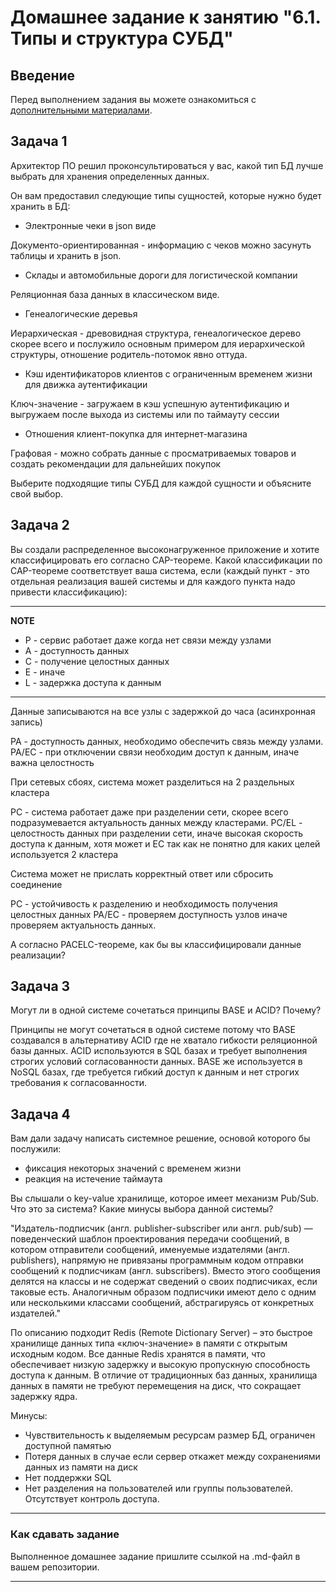 # Домашнее задание к занятию "6.1. Типы и структура СУБД"

## Введение

Перед выполнением задания вы можете ознакомиться с 
[дополнительными материалами](https://github.com/netology-code/virt-homeworks/tree/virt-11/additional).

## Задача 1

Архитектор ПО решил проконсультироваться у вас, какой тип БД 
лучше выбрать для хранения определенных данных.

Он вам предоставил следующие типы сущностей, которые нужно будет хранить в БД:

- Электронные чеки в json виде

Документо-ориентированная - информацию с чеков можно засунуть таблицы и хранить в json.

- Склады и автомобильные дороги для логистической компании

Реляционная база данных в классическом виде.

- Генеалогические деревья

Иерархическая - древовидная структура, генеалогическое дерево скорее всего и послужило основным примером для иерархической структуры, отношение родитель-потомок явно оттуда.


- Кэш идентификаторов клиентов с ограниченным временем жизни для движка аутентификации

Ключ-значение - загружаем в кэш успешную аутентификацию и выгружаем
после выхода из системы или по таймауту сессии

- Отношения клиент-покупка для интернет-магазина

Графовая - можно собрать данные с просматриваемых товаров и создать рекомендации для дальнейших покупок


Выберите подходящие типы СУБД для каждой сущности и объясните свой выбор.



## Задача 2

Вы создали распределенное высоконагруженное приложение и хотите классифицировать его согласно 
CAP-теореме. Какой классификации по CAP-теореме соответствует ваша система, если 
(каждый пункт - это отдельная реализация вашей системы и для каждого пункта надо привести классификацию):

---
**NOTE**

- Р - сервис работает даже когда нет связи между узлами
- A - доступность данных
- С - получение целостных данных
- E - иначе
- L - задержка доступа к данным

---


Данные записываются на все узлы с задержкой до часа (асинхронная запись)

PA - доступность данных, необходимо обеспечить связь между узлами. 
PA/EС - при отключении связи необходим доступ к данным, иначе важна целостность

При сетевых сбоях, система может разделиться на 2 раздельных кластера

PС - система работает даже при разделении сети, скорее всего подразумевается актуальность данных между кластерами.
PС/EL - целостность данных при разделении сети, иначе высокая скорость доступа к данным, хотя может и EC так как не понятно для каких целей используется 2 кластера

Система может не прислать корректный ответ или сбросить соединение

PC - устойчивость к разделению и необходимость получения целостных данных
PA/EC - проверяем доступность узлов иначе проверяем актуальность данных. 


А согласно PACELC-теореме, как бы вы классифицировали данные реализации?

## Задача 3

Могут ли в одной системе сочетаться принципы BASE и ACID? Почему?

Принципы не могут сочетаться в одной системе потому что BASE создавался в альтернативу ACID где не хватало гибкости реляционной базы данных.
ACID используются в SQL базах и требует выполнения строгих условий согласованности данных. BASE же используется в NoSQL базах, где требуется гибкий доступ к данным и нет строгих требования к согласованности.

## Задача 4

Вам дали задачу написать системное решение, основой которого бы послужили:

- фиксация некоторых значений с временем жизни
- реакция на истечение таймаута

Вы слышали о key-value хранилище, которое имеет механизм Pub/Sub. 
Что это за система? Какие минусы выбора данной системы?

"Издатель-подписчик (англ. publisher-subscriber или англ. pub/sub) — поведенческий шаблон проектирования передачи сообщений, в котором отправители сообщений, именуемые издателями (англ. publishers), напрямую не привязаны программным кодом отправки сообщений к подписчикам (англ. subscribers). Вместо этого сообщения делятся на классы и не содержат сведений о своих подписчиках, если таковые есть. Аналогичным образом подписчики имеют дело с одним или несколькими классами сообщений, абстрагируясь от конкретных издателей."

По описанию подходит Redis (Remote Dictionary Server) – это быстрое хранилище данных типа «ключ-значение» в памяти с открытым исходным кодом. Все данные Redis хранятся в памяти, что обеспечивает низкую задержку и высокую пропускную способность доступа к данным. В отличие от традиционных баз данных, хранилища данных в памяти не требуют перемещения на диск, что сокращает задержку ядра.

Минусы: 

- Чувствительность к выделяемым ресурсам размер БД, ограничен доступной памятью
- Потеря данных в случае если сервер откажет между сохранениями данных из памяти на диск
- Нет поддержки SQL 
- Нет разделения на пользователей или группы пользователей. Отсутствует контроль доступа.

---

### Как cдавать задание

Выполненное домашнее задание пришлите ссылкой на .md-файл в вашем репозитории.

---
